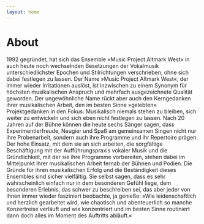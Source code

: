 ```yaml
---
layout: home
---
```

# About 

1992 gegründet, hat sich das Ensemble »Music Project Altmark West« in auch heute noch wechselnden Besetzungen der Vokalmusik unterschiedlichster Epochen und Stilrichtungen verschrieben, ohne sich dabei festlegen zu lassen. Der Name »Music Project Altmark West«, der immer wieder Irritationen auslöst, ist inzwischen zu einem Synonym für höchsten musikalischen Anspruch und mehrfach ausgezeichnete Qualität geworden. Der ungewöhnliche Name rückt aber auch den Kerngedanken ihrer musikalischen Arbeit, den im besten Sinne »gelebten« Projektgedanken in den Fokus: Musikalisch niemals stehen zu bleiben, sich weiter zu entwickeln und sich eben nicht festlegen zu lassen. Nach 20 Jahren auf der Bühne können die heute sechs Sänger sagen, dass Experimentierfreude, Neugier und Spaß am gemeinsamen Singen nicht nur ihre Probenarbeit, sondern auch ihre Programme und ihr Repertoire prägen. Der hohe Einsatz, mit dem sie an sich arbeiten, die sorgfältige Beschäftigung mit der Aufführungspraxis vokaler Musik und die Gründlichkeit, mit der sie ihre Programme vorbereiten, stehen dabei im Mittelpunkt ihrer musikalischen Arbeit fernab der Bühnen und Podien. Die Gründe für ihren musikalischen Erfolg und die Beständigkeit dieses Ensembles sind sicher vielfältig. Sie selbst sagen, dass es sehr wahrscheinlich einfach nur in dem besonderen Gefühl liege, dem besonderen Erlebnis, das schwer zu beschreiben sei, das aber jeder von ihnen immer wieder fasziniert beobachte, ja genieße: »Wie leidenschaftlich und herzlich gearbeitet wird, wie chaotisch und abenteuerlich so manche Konzertreise verläuft und wie konzentriert und im besten Sinne routiniert dann doch alles im Moment des Auftritts abläuft.«
